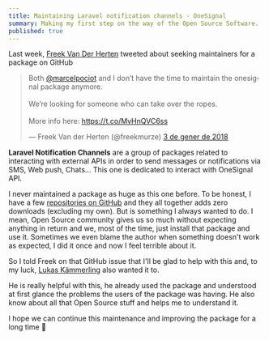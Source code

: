 ```yaml
---
title: Maintaining Laravel notification channels - OneSignal
summary: Making my first step on the way of the Open Source Software.
published: true
---
```

Last week, [Freek Van Der Herten](https://twitter.com/freekmurze) tweeted about seeking maintainers for a package on GitHub

<blockquote class="twitter-tweet" data-lang="ca"><p lang="en" dir="ltr">Both <a href="https://twitter.com/marcelpociot?ref_src=twsrc%5Etfw">@marcelpociot</a> and I don’t have the time to maintain the onesignal package anymore.<br><br>We’re looking for someone who can take over the ropes.<br><br>More info here: <a href="https://t.co/MvHnQVC6ss">https://t.co/MvHnQVC6ss</a></p>— Freek Van der Herten (@freekmurze) <a href="https://twitter.com/freekmurze/status/948492088592781312?ref_src=twsrc%5Etfw">3 de gener de 2018</a></blockquote> 
<script async src="https://platform.twitter.com/widgets.js" charset="utf-8"></script>


**Laravel Notification Channels** are a group of packages related to interacting with external APIs in order to send messages or notifications via SMS, Web push, Chats... This one is dedicated to interact with OneSignal API.


I never maintained a package as huge as this one before. To be honest, I have a few [repositories on GitHub](https://github.com/Lloople?tab=repositories) and they all together adds zero downloads (excluding my own). But is something I always wanted to do. I mean, Open Source community gives us so much without expecting anything in return and we, most of the time, just install that package and use it. Sometimes we even blame the author when something doesn't work as expected, I did it once and now I feel terrible about it. 


So I told Freek on that GitHub issue that I'll be glad to help with this and, to my luck, [Lukas Kämmerling](https://twitter.com/lukas_kae) also wanted it to.


He is really helpful with this, he already used the package and understood at first glance the problems the users of the package was having. He also know about all that Open Source stuff and helps me to understand it.


I hope we can continue this maintenance and improving the package for a long time 🙂